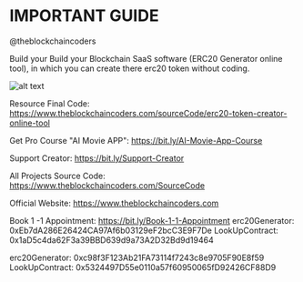 # IMPORTANT GUIDE

@theblockchaincoders

Build your Build your Blockchain SaaS software (ERC20 Generator online tool), in which you can create there erc20 token without coding.

![alt text](https://www.daulathussain.com/wp-content/uploads/2023/08/create-erc20-token-online-generator.jpg)

Resource Final Code: https://www.theblockchaincoders.com/sourceCode/erc20-token-creator-online-tool

Get Pro Course "AI Movie APP": https://bit.ly/AI-Movie-App-Course

Support Creator: https://bit.ly/Support-Creator

All Projects Source Code: https://www.theblockchaincoders.com/SourceCode

Official Website: https://www.theblockchaincoders.com

Book 1 -1 Appointment: https://bit.ly/Book-1-1-Appointment
erc20Generator: 0xEb7dA286E26424CA97Af6b03129eF2bcC3E9F7De
LookUpContract: 0x1aD5c4da62F3a39BBD639d9a73A2D32Bd9d19464

erc20Generator: 0xc98f3F123Ab21FA73114f7243c8e9705F90E8f59
LookUpContract: 0x5324497D55e0110a57f60950065fD92426CF88D9
